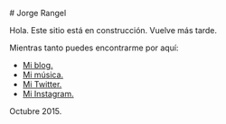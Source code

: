 # Jorge Rangel

Hola. Este sitio está en construcción. Vuelve más tarde.

Mientras tanto puedes encontrarme por aquí:

- [Mi blog.](http://blog.jrangel.net)
- [Mi música.](http://music.jrangel.net)
- [Mi Twitter.](http://twitter.com/jarxg)
- [Mi Instagram.](http://instagram.com/jarxg)

Octubre 2015.